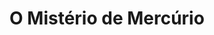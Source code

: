 ---
Numero: 373
title: O Mistério de Mercúrio
Autor: Bob Shaw
Co-autor: 
Ano-de-Publicacao: 1988
Titulo-original: Fire Pattern
Tradutor: Raul de Sousa Machado
Co-tradutor: 
Ano-de-edicao: 1984
alias: Bob-Shaw
Autor2-alias: 
Tradutor1-alias: Raul-de-Sousa-Machado
Tradutor2-alias: 
Titulo-link: 373-O-Misterio-de-Mercurio
Capa: 
pags: 
Capa-link: 
---
